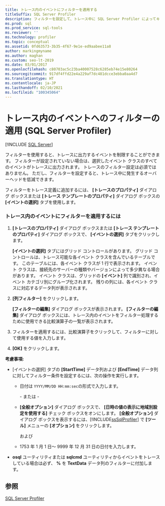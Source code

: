 ```yaml
---
title: トレース内のイベントにフィルターを適用する
titleSuffix: SQL Server Profiler
description: フィルターを設定して、トレース中に SQL Server Profiler によってキャプチャされるイベントを制限する方法について説明します。 特定のフィルターに必要な形式について説明します。
ms.prod: sql
ms.prod_service: sql-tools
ms.reviewer: ''
ms.technology: profiler
ms.topic: conceptual
ms.assetid: 0fd63573-3b35-4f67-9e1e-ed9aabee11a8
author: markingmyname
ms.author: maghan
ms.custom: seo-lt-2019
ms.date: 03/01/2017
ms.openlocfilehash: c80703ac5c23ba40007528c6285eb74e15e80264
ms.sourcegitcommit: 917df4ffd22e4a229af7dc481dcce3ebba0aa4d7
ms.translationtype: HT
ms.contentlocale: ja-JP
ms.lasthandoff: 02/10/2021
ms.locfileid: "100345064"
---
```

# <a name="filter-events-in-a-trace-sql-server-profiler"></a>トレース内のイベントへのフィルターの適用 (SQL Server Profiler)

 [!INCLUDE [SQL Server](../../includes/applies-to-version/sqlserver.md)]

フィルターを使用すると、トレースに出力するイベントを制限することができます。 フィルターが設定されていない場合は、選択したイベント クラスのすべてのイベントがトレースに出力されます。 トレースのフィルター設定は必須ではありません。 ただし、フィルターを設定すると、トレース中に発生するオーバーヘッドを低減できます。  
  
 フィルターをトレース定義に追加するには、 **[トレースのプロパティ]** ダイアログ ボックスまたは **[トレース テンプレートのプロパティ]** ダイアログ ボックスの **[イベントの選択]** タブを使用します。  
  
### <a name="to-filter-events-in-a-trace"></a>トレース内のイベントにフィルターを適用するには  
  
1.  **[トレースのプロパティ]** ダイアログ ボックスまたは **[トレース テンプレートのプロパティ]** ダイアログ ボックスで、 **[イベントの選択]** タブをクリックします。  
  
     **[イベントの選択]** タブにはグリッド コントロールがあります。 グリッド コントロールは、トレース可能な各イベント クラスを含んでいるテーブルです。 このテーブルには、各イベント クラスが 1 行で表示されます。 イベント クラスは、接続先のサーバーの種類やバージョンによって多少異なる場合があります。 イベント クラスは、グリッドの **[イベント]** 列で識別され、イベント カテゴリ別にグループ化されます。 残りの列には、各イベント クラスに対応するデータ列が表示されます。  
  
2.  **[列フィルター]** をクリックします。  
  
     **[フィルターの編集]** ダイアログ ボックスが表示されます。 **[フィルターの編集]** ダイアログ ボックスには、トレース内のイベントをフィルター処理するために使用できる比較演算子の一覧が表示されます。  
  
3.  フィルターを適用するには、比較演算子をクリックして、フィルターに対して使用する値を入力します。  
  
4.  **[OK]** をクリックします。  
  
 **考慮事項:**  
  
-   [イベントの選択] タブの **[StartTime]** データ列および **[EndTime]** データ列に対してフィルター条件を設定するには、次の操作を実行します。  
  
    -   日付は `YYYY/MM/DD HH:mm:sec`の形式で入力します。  
  
         \- または -  
  
    -   **[全般オプション]** ダイアログ ボックスで、 **[日時の値の表示に地域別設定を使用する]** チェック ボックスをオンにします。 **[全般オプション]** ダイアログ ボックスを表示するには、[!INCLUDE[ssSqlProfiler](../../includes/sssqlprofiler-md.md)] で **[ツール]** メニューの **[オプション]** をクリックします。  
  
         および  
  
    -   1753 年 1 月 1 日～ 9999 年 12 月 31 日の日付を入力します。  
  
-   **osql** ユーティリティまたは **sqlcmd** ユーティリティからイベントをトレースしている場合は必ず、 **%** を **TextData** データ列のフィルターに付加します。  
  
## <a name="see-also"></a>参照  
 [SQL Server Profiler](../../tools/sql-server-profiler/sql-server-profiler.md)  
  
  
